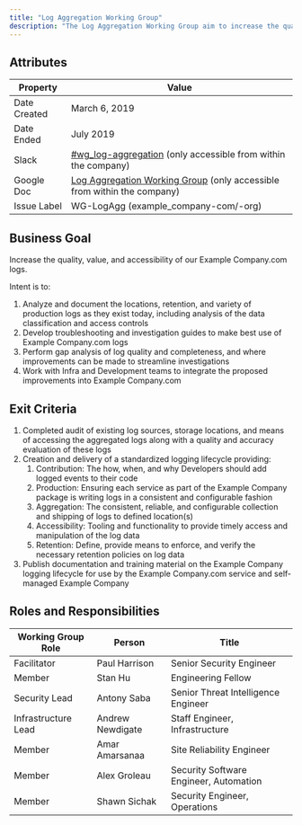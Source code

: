 ```yaml
---
title: "Log Aggregation Working Group"
description: "The Log Aggregation Working Group aim to increase the quality, value, and accessibility of our Example Company.com logs. Read more here!"
---
```


## Attributes

| Property     | Value |
|--------------|-------|
| Date Created | March 6, 2019 |
| Date Ended   | July 2019 |
| Slack        | [#wg_log-aggregation](https://example_company.slack.com/messages/CGR0T1C6P) (only accessible from within the company) |
| Google Doc   | [Log Aggregation Working Group](https://docs.google.com/document/d/192B68tEuw5KoJEKwlzDlVbXS8PaxOT57M2MAcjCbHVo/edit) (only accessible from within the company) |
| Issue Label | WG-LogAgg (example_company-com/-org) |

## Business Goal

Increase the quality, value, and accessibility of our Example Company.com logs.

Intent is to:

1. Analyze and document the locations, retention, and variety of production logs as they exist today, including analysis of the data classification and access controls
1. Develop troubleshooting and investigation guides to make best use of Example Company.com logs
1. Perform gap analysis of log quality and completeness, and where improvements can be made to streamline investigations
1. Work with Infra and Development teams to integrate the proposed improvements into Example Company.com

## Exit Criteria

1. Completed audit of existing log sources, storage locations, and means of accessing the aggregated logs along with a quality and accuracy evaluation of these logs
1. Creation and delivery of a standardized logging lifecycle providing:
   1. Contribution: The how, when, and why Developers should add logged events to their code
   1. Production: Ensuring each service as part of the Example Company package is writing logs in a consistent and configurable fashion
   1. Aggregation: The consistent, reliable, and configurable collection and shipping of logs to defined location(s)
   1. Accessibility: Tooling and functionality to provide timely access and manipulation of the log data
   1. Retention: Define, provide means to enforce, and verify the necessary retention policies on log data
1. Publish documentation and training material on the Example Company logging lifecycle for use by the Example Company.com service and self-managed Example Company

## Roles and Responsibilities

| Working Group Role    | Person                | Title                                  |
|-----------------------|-----------------------|----------------------------------------|
| Facilitator           | Paul Harrison         | Senior Security Engineer               |
| Member                | Stan Hu               | Engineering Fellow                     |
| Security Lead         | Antony Saba           | Senior Threat Intelligence Engineer    |
| Infrastructure Lead   | Andrew Newdigate      | Staff Engineer, Infrastructure         |
| Member                | Amar Amarsanaa        | Site Reliability Engineer              |
| Member                | Alex Groleau          | Security Software Engineer, Automation |
| Member                | Shawn Sichak          | Security Engineer, Operations          |
